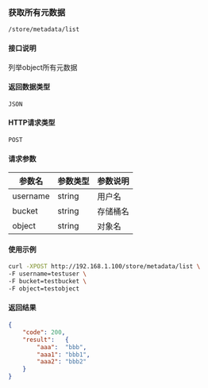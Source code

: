 ### 获取所有元数据
`/store/metadata/list`

#### 接口说明
列举object所有元数据

#### 返回数据类型
`JSON`

#### HTTP请求类型
`POST`

#### 请求参数
|参数名|参数类型|参数说明|
|--|--|--|
|username|string|用户名|
|bucket|string|存储桶名|
|object|string|对象名|

#### 使用示例
```sh
curl -XPOST http://192.168.1.100/store/metadata/list \
-F username=testuser \
-F bucket=testbucket \
-F object=testobject 
```

#### 返回结果
```json
{
	"code":	200,
	"result":	{
		"aaa":	"bbb",
		"aaa1":	"bbb1",
		"aaa2":	"bbb2"
	}
}
```